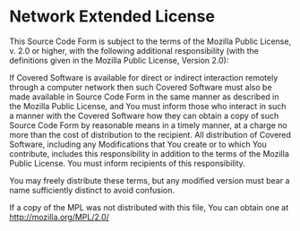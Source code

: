 Network Extended License
========================

This Source Code Form is subject to the terms of the Mozilla Public License, v. 2.0 or higher, with the following additional responsibility (with the definitions given in the Mozilla Public License, Version 2.0):

If Covered Software is available for direct or indirect interaction remotely through a computer network then such Covered Software must also be made available in Source Code Form in the same manner as described in the Mozilla Public License, and You must inform those who interact in such a manner with the Covered Software how they can obtain a copy of such Source Code Form by reasonable means in a timely manner, at a charge no more than the cost of distribution to the recipient.
All distribution of Covered Software, including any Modifications that You create or to which You contribute, includes this responsibility in addition to the terms of the Mozilla Public License. You must inform recipients of this responsibility.

You may freely distribute these terms, but any modified version must bear a name sufficiently distinct to avoid confusion.

If a copy of the MPL was not distributed with this file, You can obtain one at http://mozilla.org/MPL/2.0/

